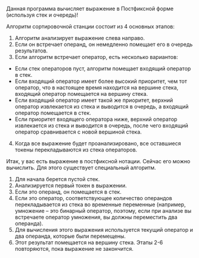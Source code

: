   Данная программа вычисляет выражение в Постфиксной форме (используя стек и очередь)!

  Алгоритм сортировочной станции состоит из 4 основных этапов:

1. Алгоритм анализирует выражение слева направо.
2. Если он встречает операнд, он немедленно помещает его в очередь результатов.
3. Если алгоритм встречает оператор, есть несколько вариантов:
  - Если стек операторов пуст, алгоритм помещает входящий оператор в стек.
  - Если входящий оператор имеет более высокий приоритет, чем тот оператор, что в настоящее время находится на вершине стека, входящий оператор помещается на вершину стека.
  - Если входящий оператор имеет такой же приоритет, верхний оператор извлекается из стека и выводится в очередь, а входящий оператор помещается в стек.
  - Если приоритет входящего оператора ниже, верхний оператор извлекается из стека и выводится в очередь, после чего входящий оператор сравнивается с новой вершиной стека.
4. Когда все выражение будет проанализировано, все оставшиеся токены перекладываются из стека операторов.

  Итак, у вас есть выражение в постфиксной нотации. Сейчас его можно вычислить. Для этого существует специальный алгоритм.

1. Для начала берется пустой стек.
2. Анализируется первый токен в выражении.
3. Если это операнд, он помещается в стек.
4. Если это оператор, соответствующее количество операндов перекладывается из стека во временные переменные (например, умножение – это бинарный оператор, поэтому, если при анализе вы встречаете оператор умножения, вы должны переместить два операнда).
5. Для вычисления этого выражения используется текущий оператор и два операнда, которые были перемещены.
6. Этот результат помещается на вершину стека.
Этапы 2-6 повторяются, пока выражение не закончится.
